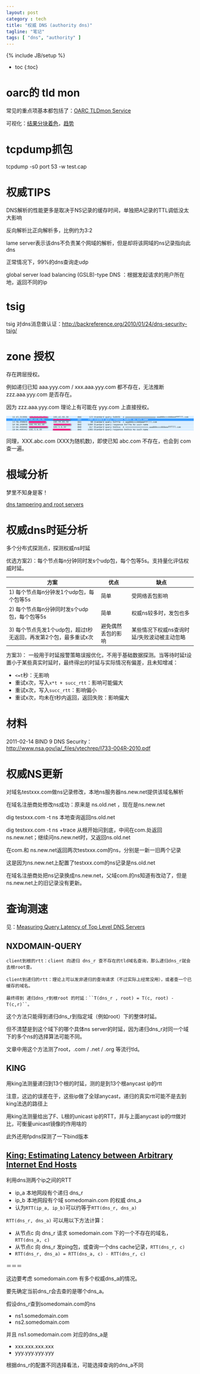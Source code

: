 ```yaml
---
layout: post
category : tech
title: "权威 DNS (authority dns)"
tagline: "笔记"
tags: [ "dns", "authority" ] 
---
```

{% include JB/setup %}

* toc
{:toc}

# oarc的 tld mon

常见的重点项基本都包括了：[OARC TLDmon Service](https://www.dns-oarc.net/oarc/services/tldmon)

可视化：[结果分块着色](https://tldmon.dns-oarc.net/nagios/)，[趋势](https://tldmon.dns-oarc.net/history/)

# tcpdump抓包

tcpdump -s0 port 53 -w test.cap

# 权威TIPS 

DNS解析的性能更多是取决于NS记录的缓存时间，单独把A记录的TTL调低没太大影响

反向解析比正向解析多，比例约为3:2

lame server表示该dns不负责某个网域的解析，但是却将该网域的ns记录指向此dns

正常情况下，99%的dns查询走udp

global server load balancing (GSLB)-type DNS ：根据发起请求的用户所在地，返回不同的ip

# tsig

tsig 对dns消息做认证：http://backreference.org/2010/01/24/dns-security-tsig/

# zone 授权

存在跨层授权。

例如递归已知 aaa.yyy.com / xxx.aaa.yyy.com 都不存在，无法推断 zzz.aaa.yyy.com 是否存在。

因为 zzz.aaa.yyy.com 理论上有可能在 yyy.com 上直接授权。

![dns_authority_nxdomain](/assets/posts/dns_authority_nxdomain.png)

同理，XXX.abc.com (XXX为随机数)，即使已知 abc.com 不存在，也会到 com 查一遍。

# 根域分析

梦里不知身是客！

[dns tampering and root servers](http://www.renesys.com/wp-content/uploads/2013/05/DNS-Tampering-and-Root-Servers.pdf)

# 权威dns时延分析

多个分布式探测点，探测权威ns时延

优选方案2)：每个节点每n分钟同时发s个udp包，每个包等5s。支持量化评估权威时延。

| 方案 | 优点 | 缺点 |
| ---- | ---- | ---- |
| 1) 每个节点每n分钟发1个udp包，每个包等5s | 简单 | 受网络丢包影响
| 2) 每个节点每n分钟同时发s个udp包，每个包等5s | 简单 | 权威ns较多时，发包也多
| 3) 每个节点先发1个udp包，超过t秒无返回，再发第2个包，最多重试x次 | 避免偶然丢包的影响 | 某些情况下权威ns查询时延/失败波动被主动忽略

方案3)：
一般用于时延报警策略误报优化，不用于基础数据探测。当等待时延t设置小于某些真实时延时，最终得出的时延与实际情况有偏差，且未知增减：
- ``<=t``秒：无影响
- 重试x次，写入``x*t + succ_rtt``：影响可能偏大
- 重试x次，写入``succ_rtt``：影响偏小
- 重试x次，均未在t秒内返回，返回失败：影响偏大

# 材料

2011-02-14 BIND 9 DNS Security：http://www.nsa.gov/ia/_files/vtechrep/I733-004R-2010.pdf

# 权威NS更新
对域名testxxx.com做ns记录修改，本地ns服务器ns.new.net提供该域名解析

在域名注册商处修改ns成功：原来是 ns.old.net ，现在是ns.new.net

dig testxxx.com -t ns  本地查询返回ns.old.net

dig testxxx.com -t ns +trace 从根开始问到底，中间在com.处返回ns.new.net；继续问ns.new.net时，又返回ns.old.net

在com.和 ns.new.net返回两次testxxx.com的ns，分别是一新一旧两个记录

这是因为ns.new.net上配置了testxxx.com的ns记录是ns.old.net

在域名注册商处把ns记录换成ns.new.net，父域com.的ns知道有改动了，但是ns.new.net上的旧记录没有更新。

# 查询测速

见：[Measuring Query Latency of Top Level DNS Servers](http://netsec.ccert.edu.cn/duanhx/files/2013/02/latency.pdf)

## NXDOMAIN-QUERY

    client到根的rtt：client 向递归 dns_r 查不存在的tld域名查询，那么递归dns_r就会去根root查。 

    client到递归的rtt：理论上可以发非递归的查询请求（不过实际上经常没用），或者查一个已缓存的域名。

    最终得到 递归dns_r到根root 的时延：``T(dns_r , root) = T(c, root) - T(c,r)``。


这个方法只能得到递归dns_r到指定域（例如root）下的整体时延。

但不清楚是到这个域下的哪个具体ns server的时延，因为递归dns_r对同一个域下的多个ns的选择算法可能不同。

文章中用这个方法测了root，.com / .net / .org 等流行tld。

## KING

用king法测量递归到13个根的时延，测的是到13个根anycast ip的rtt

注意，这边的误差在于，这些ip做了全球anycast，递归的真实rtt可能不是去到king法选的路径上

用king法测量给出了F、L根的unicast ip的RTT，并与上面anycast ip的rtt做对比，可衡量unicast镜像的作用啥的


此外还用fpdns探测了一下bind版本 

##  [King: Estimating Latency between Arbitrary Internet End Hosts](http://homes.cs.washington.edu/~gribble/papers/king.pdf)

利用dns测两个ip之间的RTT
- ip_a 本地网段有个递归 dns_r
- ip_b 本地网段有个域 somedomain.com 的权威 dns_a
- 认为``RTT(ip_a, ip_b)``可以约等于``RTT(dns_r, dns_a)``


``RTT(dns_r, dns_a)`` 可以用以下方法计算：
- 从节点c 向 dns_r 请求 somedomain.com 下的一个不存在的域名，``RTT(dns_a, c)``
- 从节点c 向 dns_r 发ping包，或查询一个dns cache记录，``RTT(dns_r, c)``
- ``RTT(dns_r, dns_a) = RTT(dns_a, c) - RTT(dns_r, c)``

＝＝＝

这边要考虑 somedomain.com 有多个权威dns_a的情况。

要先确定当前dns_r会去查的是哪个dns_a。

假设dns_r查到somedomain.com的ns
- ns1.somedomain.com
- ns2.somedomain.com

并且 ns1.somedomain.com 对应的dns_a是
- xxx.xxx.xxx.xxx
- yyy.yyy.yyy.yyy

根据dns_r的配置不同选择看法，可能选择查询的dns_a不同 
